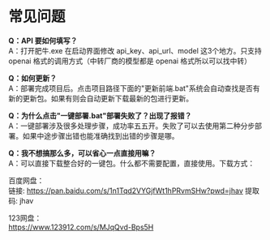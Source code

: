# 常见问题

**Q：API 要如何填写？**  
A：打开肥牛.exe 在启动界面修改 api_key、api_url、model 这3个地方。只支持 openai 格式的调用方式（中转厂商的模型都是 openai 格式所以可以找中转）

**Q：如何更新？**  
A：部署完成项目后。点击项目路径下面的"更新前端.bat"系统会自动查找是否有新的更新包。如果有则会自动更新下载最新的包进行更新。

**Q：为什么点击"一键部署.bat"部署失败了？出现了报错？**  
A：一键部署涉及很多处理步骤，成功率五五开。失败了可以去使用第二种分步部署。如果中途步骤出错也能准确找到出错的步骤是哪。

**Q：我不想搞那么多，可以省心一点直接用嘛？**  
A：可以直接下载整合好的一键包。什么都不需要配置，直接使用。下载方式：

百度网盘：  
链接: https://pan.baidu.com/s/1n1Tqd2VYGjfWt1hPRvmSHw?pwd=jhav 提取码: jhav

123网盘：  
https://www.123912.com/s/MJqQvd-Bps5H
